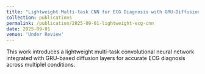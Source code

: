 ```yaml
---
title: "Lightweight Multi-task CNN for ECG Diagnosis with GRU-Diffusion"
collection: publications
permalink: /publication/2025-09-01-lightweight-ecg-cnn
date: 2025-09-01
venue: 'Under Review'
---
```


This work introduces a lightweight multi-task convolutional neural network integrated with GRU-based diffusion layers for accurate ECG diagnosis across multiplel conditions.
